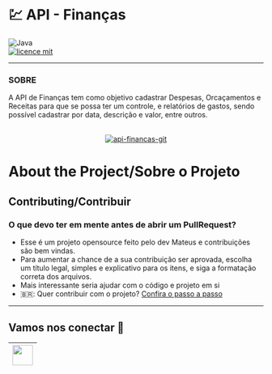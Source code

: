 # 💹 API - Finanças

![Java](https://img.shields.io/badge/java-%23ED8B00.svg?style=for-the-badge&logo=openjdk&logoColor=white) </br>
[![licence mit](https://img.shields.io/badge/licence-MIT-blue.svg)](./LICENSE)

---------

### SOBRE
A API de Finanças tem como objetivo cadastrar Despesas, Orcaçamentos e Receitas para que se possa ter um controle,
e relatórios de gastos, sendo possível cadastrar por data, descrição e valor, entre outros.

</br>

<div align="center">
  <a href="https://ibb.co/3BrMym9"><img src="https://i.ibb.co/SRsdXw4/api-financas-git.png" alt="api-financas-git" border="0"></a>
</div

--------

# About the Project/Sobre o Projeto

## Contributing/Contribuir

### O que devo ter em mente antes de abrir um PullRequest?
- Esse é um projeto opensource feito pelo dev Mateus e contribuições são bem vindas.
- Para aumentar a chance de a sua contribuição ser aprovada, escolha um título legal, simples e explicativo para os itens, e siga a formatação correta dos arquivos.
- Mais interessante seria ajudar com o código e projeto em si
- 🇧🇷: Quer contribuir com o projeto? [Confira o passo a passo](./CONTRIBUTING.md)

--------
## Vamos nos conectar :handshake:

<a href="https://www.linkedin.com/in/mateusgd/"><img src="https://cdn2.iconfinder.com/data/icons/social-media-2285/512/1_Linkedin_unofficial_colored_svg-128.png" width="40"></a>|
|--
